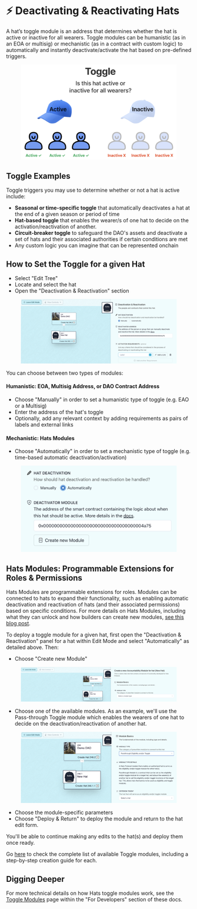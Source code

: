 # ⚡ Deactivating & Reactivating Hats

A hat’s toggle module is an address that determines whether the hat is active or inactive for all wearers. Toggle modules can be humanistic (as in an EOA or multisig) or mechanistic (as in a contract with custom logic) to automatically and instantly deactivate/activate the hat based on pre-defined triggers.

<figure><img src="../../.gitbook/assets/Screenshot 2023-06-28 at 3.13.01 PM.png" alt="" width="563"><figcaption></figcaption></figure>

## **Toggle Examples**

Toggle triggers you may use to determine whether or not a hat is active include:

* **Seasonal or time-specific toggle** that automatically deactivates a hat at the end of a given season or period of time
* **Hat-based toggle** that enables the wearer/s of one hat to decide on the activation/reactivation of another.
* **Circuit-breaker toggle** to safeguard the DAO's assets and deactivate a set of hats and their associated authorities if certain conditions are met
* Any custom logic you can imagine that can be represented onchain

## How to Set the Toggle for a given Hat

* Select "Edit Tree"
* Locate and select the hat
* Open the "Deactivation & Reactivation" section

<figure><img src="../../.gitbook/assets/Deactivation And Reactivation.png" alt=""><figcaption></figcaption></figure>

You can choose between two types of modules:

#### Humanistic: EOA, Multisig Address, or DAO Contract Address

* Choose "Manually" in order to set a humanistic type of toggle (e.g. EAO or a Multisig)&#x20;
* Enter the address of the hat's toggle
* Optionally, add any relevant context by adding requirements as pairs of labels and external links

#### Mechanistic: Hats Modules

* Choose "Automatically" in order to set a mechanistic type of toggle (e.g. time-based automatic deactivation/activation)&#x20;

<figure><img src="../../.gitbook/assets/Create Toggle Module.png" alt=""><figcaption></figcaption></figure>

## Hats Modules: Programmable Extensions for Roles & Permissions

Hats Modules are programmable extensions for roles. Modules can be connected to hats to expand their functionality, such as enabling automatic deactivation and reactivation of hats (and their associated permissions) based on specific conditions. For more details on Hats Modules, including what they can unlock and how builders can create new modules, [see this blog post](https://hats.mirror.xyz/xAk\_yb7dDL1OLBx8nq47Ni7V1SuiC6L6B-49u7vz520).

To deploy a toggle module for a given hat, first open the "Deactivation & Reactivation" panel for a hat within Edit Mode and select "Automatically" as detailed above. Then:

* Choose "Create new Module"

<figure><img src="../../.gitbook/assets/Create Module 2.png" alt=""><figcaption></figcaption></figure>

* Choose one of the available modules. As an example, we'll use the Pass-through Toggle module which enables the wearers of one hat to decide on the deactivation/reactivation of another hat.

<figure><img src="../../.gitbook/assets/Hat-Based Toggle.png" alt=""><figcaption></figcaption></figure>

* Choose the module-specific parameters
* Choose "Deploy & Return" to deploy the module and return to the hat edit form.&#x20;

You'll be able to continue making any edits to the hat(s) and deploy them once ready.

Go [here](../../hats-integrations/toggle-modules/) to check the complete list of available Toggle modules, including a step-by-step creation guide for each.&#x20;

## Digging Deeper

For more technical details on how Hats toggle modules work, see the [Toggle Modules](../../for-developers/hats-protocol-overview/toggle-modules.md) page within the "For Developers" section of these docs.
